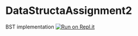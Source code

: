 # DataStructaAssignment2
BST implementation
[![Run on Repl.it](https://repl.it/badge/github/kaishen333/DataStructaAssignment2)](https://repl.it/github/kaishen333/DataStructaAssignment2)